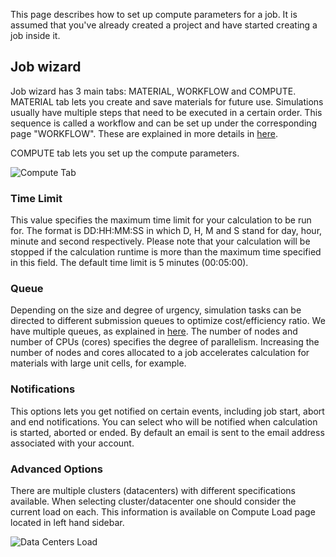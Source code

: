 <!-- by MM -->

This page describes how to set up compute parameters for a job. It is assumed that you've already created a project and have started creating a job inside it.

## Job wizard

Job wizard has 3 main tabs: MATERIAL, WORKFLOW and COMPUTE. MATERIAL tab lets you create and save materials for future use. Simulations usually have multiple steps that need to be executed in a certain order. This sequence is called a workflow and can be set up under the corresponding page "WORKFLOW". These are explained in more details in [here](https://docs.exabyte.io/tutorials/quickstart).

COMPUTE tab lets you set up the compute parameters.

![Compute Tab](../images/ComputeTab.png "Compute Tab")


### Time Limit

This value specifies the maximum time limit for your calculation to be run for. The format is DD:HH:MM:SS in which D, H, M and S stand for day, hour, minute and second respectively. Please note that your calculation will be stopped if the calculation runtime is more than the maximum time specified in this field. The default time limit is 5 minutes (00:05:00).

### Queue

Depending on the size and degree of urgency, simulation tasks can be directed to different submission queues to optimize cost/efficiency ratio. We have multiple queues, as explained in [here](../compute/queues). The number of nodes and number of CPUs (cores) specifies the degree of parallelism. Increasing the number of nodes and cores allocated to a job accelerates calculation for materials with large unit cells, for example.

### Notifications

This options lets you get notified on certain events, including job start, abort and end notifications. You can select who will be notified when calculation is started, aborted or ended. By default an email is sent to the email address associated with your account.

### Advanced Options

There are multiple clusters (datacenters) with different specifications available. When selecting cluster/datacenter one should consider the current load on each. This information is available on Compute Load page located in left hand sidebar.

![Data Centers Load](../images/DataCentersLoad.png "Compute Load")
